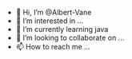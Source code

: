 - 👋 Hi, I’m @Albert-Vane
- 👀 I’m interested in ...
- 🌱 I’m currently learning java
- 💞️ I’m looking to collaborate on ...
- 📫 How to reach me ...

<!---
Albert-Vane/Albert-Vane is a ✨ special ✨ repository because its `README.md` (this file) appears on your GitHub profile.
You can click the Preview link to take a look at your changes.
--->
